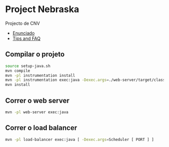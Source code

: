 # Project Nebraska

Projecto de CNV

* [Enunciado](http://grupos.ist.utl.pt/~meic-cnv.daemon/project/Enunciado_projecto_CNV_2015_16.pdf)
* [Tips and FAQ](https://docs.google.com/document/d/1Di1Eg4VCqRzGxdBUzTgcCMtlQB8kn716PUHNK68uqPA)

## Compilar o projeto

```bash
source setup-java.sh
mvn compile
mvn -pl instrumentation install
mvn -pl instrumentation exec:java -Dexec.args=./web-server/target/classes/pt/tecnico/cnv/webserver/IntFactorization.class
mvn install
```

## Correr o web server

```bash
mvn -pl web-server exec:java
```

## Correr o load balancer

```bash
mvn -pl load-balancer exec:java [ -Dexec.args=Scheduler [ PORT ] ]
```

